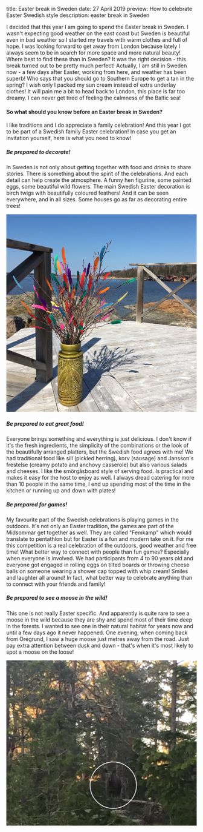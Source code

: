 title: Easter break in Sweden
date: 27 April 2019
preview: How to celebrate Easter Swedish style
description: easter break in Sweden

I decided that this year I am going to spend the Easter break in Sweden. I wasn't expecting good weather on the east coast 
but Sweden is beautiful even in bad weather so I started my travels with warm clothes and full of hope. 
I was looking forward to get away from London because lately I always seem to be in search for more space and more natural beauty!
Where best to find these than in Sweden? It was the right decision - this break turned out to be pretty much perfect! 
Actually, I am still in Sweden now - a few days after Easter, working from here, and weather has been superb! 
Who says that you should go to Southern Europe to get a tan in the spring? I wish only I packed my sun cream instead of 
extra underlay clothes! It will pain me a bit to head back to London, this place is far too dreamy. I can never get 
tired of feeling the calmness of the Baltic sea!

#### So what should you know before an Easter break in Sweden? 
I like traditions and I do appreciate a family celebration! 
And this year I got to be part of a Swedish family Easter celebration! In case you get an invitation yourself, 
here is what you need to know!  

#####  Be prepared to decorate!
In Sweden is not only about getting together with food and drinks to share stories. There is something about the spirit of 
the celebrations. And each detail can help create the atmosphere. A funny hen figurine, some painted eggs, some beautiful wild flowers. 
The main Swedish Easter decoration is birch twigs with beautifully coloured feathers! And it can be seen everywhere, and in all sizes. 
Some houses go as far as decorating entire trees!

![Easter Decoration](/static/img/easter-decoration.jpg)

#####  Be prepared to eat great food!
Everyone brings something and everything is just delicious. I don't know if it's the fresh ingredients, 
the simplicity of the combinations or the look of the beautifully arranged platters, but the Swedish food agrees with me!
We had traditional food like sill (pickled herring), korv (sausage) and Jansson's frestelse (creamy potato and anchovy casserole)
but also various salads and cheeses. I like the smörgåsboard style of serving food.
Is practical and makes it easy for the host to enjoy as well. 
I always dread catering for more than 10 people in the same time, I end up spending most of the time in the kitchen or running up and down with plates!

#####  Be prepared for games!
My favourite part of the Swedish celebrations is playing games in the outdoors. It's not only an Easter tradition, the games are
part of the Midsommar get together as well. They are called "Femkamp" which would translate to pentathlon but for Easter is a fun and modern take on it. 
For me this competition is a real celebration of the outdoors, good weather and free time! What better way to connect with people 
than fun games? Especially when everyone is involved. We had participants from 4 to 90 years old and everyone got engaged 
in rolling eggs on tilted boards or throwing cheese balls on someone wearing a shower cap topped with whip cream! 
Smiles and laughter all around! In fact, what better way to celebrate anything than to connect with your friends and family!

#####  Be prepared to see a moose in the wild!
This one is not really Easter specific. And apparently is quite rare to see a moose in the wild because they are shy 
and spend most of their time deep in the forests. I wanted to see one in their natural habitat for years now and until a few days ago it never happened.
One evening, when coming back from Öregrund, I saw a huge moose just metres away from the road. 
Just pay extra attention between dusk and dawn - that's when it's most likely to spot a moose on the loose!

![Mooooose](/static/img/moose.jpg)